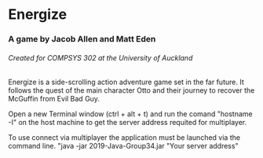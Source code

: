 # Energize
### A game by Jacob Allen and Matt Eden
###### Created for COMPSYS 302 at the University of Auckland

Energize is a side-scrolling action adventure game set in the far future. It follows the quest of the main character Otto and their journey to recover the McGuffin from Evil Bad Guy.

Open a new Terminal window (ctrl + alt + t) and run the comand "hostname -I" on the host machine to get the server address requited for multiplayer.

To use connect via multiplayer the application must be launched via the command line. "java -jar 2019-Java-Group34.jar "Your server address"